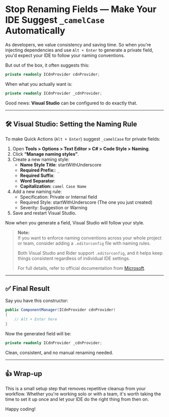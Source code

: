 # Stop Renaming Fields — Make Your IDE Suggest `_camelCase` Automatically

As developers, we value consistency and saving time. So when you're injecting dependencies and use `Alt + Enter` to generate a private field, you'd expect your IDE to follow your naming conventions.

But out of the box, it often suggests this:

```csharp
private readonly ICdnProvider cdnProvider;
```

When what you actually want is:

```csharp
private readonly ICdnProvider _cdnProvider;
```

Good news: **Visual Studio** can be configured to do exactly that.

---

## 🛠 Visual Studio: Setting the Naming Rule

To make Quick Actions (`Alt + Enter`) suggest `_camelCase` for private fields:

1. Open **Tools > Options > Text Editor > C# > Code Style > Naming**.
2. Click **“Manage naming styles”**.
3. Create a new naming style:
   - **Name Style Title**: startWithUnderscore
   - **Required Prefix:**: `_`
   - **Required Suffix**: 
   - **Word Separator**: 
   - **Capitalization:** `camel Case Name`
5. Add a new naming rule:
   - Specification: Private or Internal field
   - Required Style: startWithUnderscore (The one you just created)
   - Severity: Suggestion or Warning
6. Save and restart Visual Studio.

Now when you generate a field, Visual Studio will follow your style.

> **Note:**  
> If you want to enforce naming conventions across your whole project or team, consider adding a `.editorconfig` file with naming rules.  
>  
> Both Visual Studio and Rider support `.editorconfig`, and it helps keep things consistent regardless of individual IDE settings.  
>  
> For full details, refer to official documentation from [Microsoft](https://docs.microsoft.com/en-us/visualstudio/ide/editorconfig-code-style-settings-reference).

---

## ✅ Final Result

Say you have this constructor:

```csharp
public ComponentManager(ICdnProvider cdnProvider)
{
    // Alt + Enter here
}
```

Now the generated field will be:

```csharp
private readonly ICdnProvider _cdnProvider;
```

Clean, consistent, and no manual renaming needed.

---

## 👍 Wrap-up

This is a small setup step that removes repetitive cleanup from your workflow. Whether you're working solo or with a team, it's worth taking the time to set it up once and let your IDE do the right thing from then on.

Happy coding!
